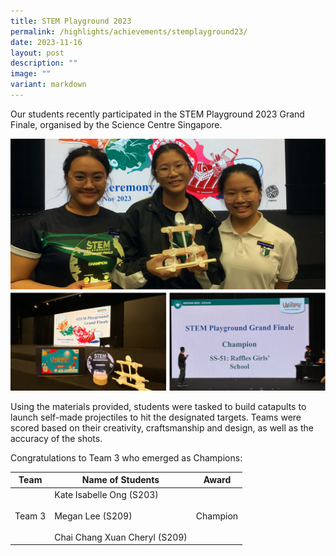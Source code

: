 ```yaml
---
title: STEM Playground 2023
permalink: /highlights/achievements/stemplayground23/
date: 2023-11-16
layout: post
description: ""
image: ""
variant: markdown
---
```

Our students recently participated in the STEM Playground 2023 Grand Finale, organised by the Science Centre Singapore. 

![](/images/STEMplayground23.png)

Using the materials provided, students were tasked to build catapults to launch self-made projectiles to hit the designated targets. Teams were scored based on their creativity, craftsmanship&nbsp;and design, as well as the accuracy of the shots.

Congratulations to Team 3 who emerged as Champions:



| Team | Name of Students | Award |
| -------- | -------- | -------- |
| Team 3     | Kate Isabelle Ong (S203)<br><br>Megan Lee (S209)<br><br>Chai Chang Xuan Cheryl (S209)    | Champion    |

